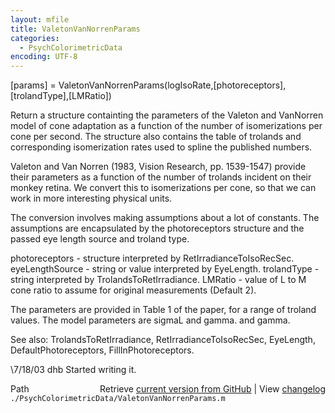 ```yaml
---
layout: mfile
title: ValetonVanNorrenParams
categories:
  - PsychColorimetricData
encoding: UTF-8
---
```


[params] = ValetonVanNorrenParams(logIsoRate,[photoreceptors],[trolandType],[LMRatio])

Return a structure containting the parameters of the
Valeton and VanNorren model of cone adaptation
as a function of the number of isomerizations per cone per
second.  The structure also contains the table of trolands
and corresponding isomerization rates used to spline the
published numbers.

Valeton and Van Norren (1983, Vision Research, pp. 1539-1547)
provide their parameters as a function of the number of trolands
incident on their monkey retina.  We convert this to isomerizations
per cone, so that we can work in more interesting physical units.

The conversion involves making assumptions about a lot of constants.
The assumptions are encapsulated by the photoreceptors structure
and the passed eye length source and troland type.

  photoreceptors - structure interpreted by RetIrradianceToIsoRecSec.
  eyeLengthSource - string or value interpreted by EyeLength.
  trolandType - string interpreted by TrolandsToRetIrradiance.
  LMRatio - value of L to M cone ratio to assume for original measurements (Default 2).

The parameters are provided in Table 1 of the paper, for a range
of troland values.  The model parameters are sigmaL and gamma.
and gamma.

See also: TrolandsToRetIrradiance, RetIrradianceToIsoRecSec, EyeLength,
  DefaultPhotoreceptors, FillInPhotoreceptors.

\7/18/03  dhb  Started writing it.


<div class="code_header" style="text-align:right;">
  <span style="float:left;">Path&nbsp;&nbsp;</span> <span class="counter">Retrieve <a href=
  "https://raw.github.com/Psychtoolbox-3/Psychtoolbox-3/beta/./PsychColorimetricData/ValetonVanNorrenParams.m">current version from GitHub</a> | View <a href=
  "https://github.com/Psychtoolbox-3/Psychtoolbox-3/commits/beta/./PsychColorimetricData/ValetonVanNorrenParams.m">changelog</a></span>
</div>
<div class="code">
  <code>./PsychColorimetricData/ValetonVanNorrenParams.m</code>
</div>
